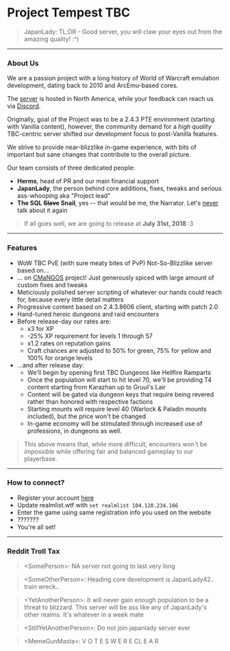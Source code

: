 # Project Tempest TBC

> JapanLady: TL;DR - Good server, you will claw your eyes out from the amazing quality! :^)

---

### About Us

We are a passion project with a long history of World of Warcraft emulation development,
dating back to 2010 and ArcEmu-based cores.

The [server](http://project-tempest.com/) is hosted in North America, while your feedback can reach us via [Discord](https://discord.gg/8YuWsRr).

Originally, goal of the Project was to be a 2.4.3 PTE environment (starting with Vanilla content), however,
the community demand for a _high quality_ TBC-centric server shifted our development focus to post-Vanilla features.

We strive to provide near-blizzlike in-game experience, with bits of important but sane changes that contribute to the overall picture.

Our team consists of three dedicated people:
- **Herms**, head of PR and our main financial support
- **JapanLady**, the person behind core additions, fixes, tweaks and serious ass-whooping aka "Project lead"
- **The SQL ~~Slave~~ Snail**, yes -- that would be me, the Narrator. Let's [never](https://github.com/me-shaon/GLWTPL) talk about it again

> If all goes well, we are going to release at **July 31st, 2018** :3

---

### Features

- WoW TBC PvE (with sure meaty bites of PvP) Not-So-Blizzlike server based on...
- ... on [CMaNGOS](https://github.com/cmangos) project! Just generously spiced with large amount of custom fixes and tweaks
- Meticiously polished server scripting of whatever our hands could reach for, because every little detail matters
- Progressive content based on 2.4.3.8606 client, starting with patch 2.0
- Hand-tuned heroic dungeons and raid encounters
- Before release-day our rates are:
  - x3 for XP
  - -25% XP requirement for levels 1 through 57
  - x1.2 rates on reputation gains
  - Craft chances are adjusted to 50% for green, 75% for yellow and 100% for orange levels
- ...and after release day:
  - We'll begin by opening first TBC Dungeons like Hellfire Ramparts
  - Once the population will start to hit level 70, we'll be providing T4 content starting from Karazhan up to Gruul's Lair
  - Content will be gated via dungeon keys that require being revered rather than honored with respective factions
  - Starting mounts will require level 40 (Warlock & Paladin mounts included), but the price won't be changed
  - In-game economy will be stimulated through increased use of professions, in dungeons as well.

> This above means that, while more difficult, encounters won't be _impossible_ while offering fair and balanced gameplay to our playerbase.

---

### How to connect?

- Register your account [here](http://project-tempest.com/?p=account&sub=register)
- Update realmlist.wtf with `set realmlist 104.128.234.166`
- Enter the game using same registration info you used on the website
- ???????
- You're all set!

---

### Reddit Troll Tax

> \<SomePerson\>: NA server not going to last very long

>\<SomeOtherPerson\>: Heading core development is JapanLady42.. train wreck..

> \<YetAnotherPerson\>: It will never gain enough population to be a threat to blizzard. This server will be ass like any of JapanLady's other realms. It's whatever in a week mate

> \<StillYetAnotherPerson\>: Do not join japanlady server ever

> \<MemeGunMasta\>: V O T E S W E R E CL E A R
